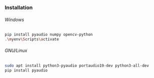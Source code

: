 ### Installation

###### Windows

```zsh
pip install pyaudio numpy opencv-python
.\myenv\Scripts\activate
```

###### GNU/Linux

```zsh
sudo apt install python3-pyaudio portaudio19-dev python3-all-dev
pip install pyaudio
```